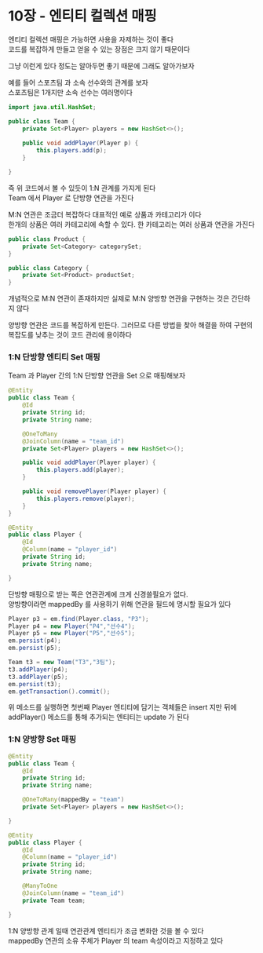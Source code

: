 # 10장 - 엔티티 컬렉션 매핑
엔티티 컬렉션 매핑은 가능하면 사용을 자제하는 것이 좋다 <br>
코드를 복잡하게 만들고 얻을 수 있는 장점은 크지 않기 때문이다 <br>

그냥 이런게 있다 정도는 알아두면 좋기 때문에 그래도 알아가보자 <br>

예를 들어 스포츠팀 과 소속 선수와의 관계를 보자 <br>
스포츠팀은 1개지만 소속 선수는 여러명이다 <br>

```java
import java.util.HashSet;

public class Team {
	private Set<Player> players = new HashSet<>();
	
	public void addPlayer(Player p) {
		this.players.add(p);
    }

}
```

즉 위 코드에서 볼 수 있듯이 1:N 관계를 가지게 된다 <br>
Team 에서 Player 로 단방향 연관을 가진다 <br>

M:N 연관은 조금더 복잡하다 대표적인 예로 상품과 카테고리가 이다 <br>
한개의 상품은 여러 카테고리에 속할 수 있다. 한 카테고리는 여러 상품과 연관을 가진다 <br>

```java
public class Product {
	private Set<Category> categorySet;
}

public class Category {
	private Set<Product> productSet;
}
```

개념적으로 M:N 연관이 존재하지만 실제로 M:N 양방향 연관을 구현하는 것은 간단하지 않다 <br>

양방향 연관은 코드를 복잡하게 만든다. 그러므로 다른 방법을 찾아 해결을 하여 구현의 복잡도를 낮추는 것이 코드 관리에 용이하다 <br>

### 1:N 단방향 엔티티 Set 매핑
Team 과 Player 간의 1:N 단방향 연관을 Set 으로 매핑해보자 <br>

```java
@Entity
public class Team {
	@Id
	private String id;
	private String name;

	@OneToMany
	@JoinColumn(name = "team_id")
	private Set<Player> players = new HashSet<>();

	public void addPlayer(Player player) {
		this.players.add(player);
	}

	public void removePlayer(Player player) {
		this.players.remove(player);
	}
}

@Entity
public class Player {
	@Id
	@Column(name = "player_id")
	private String id;
	private String name;

}
```

단방향 매핑으로 받는 쪽은 연관관계에 크게 신경쓸필요가 없다. <br>
양방향이라면 mappedBy 를 사용하기 위해 연관을 필드에 명시할 필요가 있다 <br>

```java
Player p3 = em.find(Player.class, "P3");
Player p4 = new Player("P4","선수4");
Player p5 = new Player("P5","선수5");
em.persist(p4);
em.persist(p5);

Team t3 = new Team("T3","3팀");
t3.addPlayer(p4);
t3.addPlayer(p5);
em.persist(t3);
em.getTransaction().commit();
```

위 메소드를 실행하면 첫번째 Player 엔티티에 담기는 객체들은 insert 지만 뒤에 addPlayer() 메소드를 통해 추가되는 엔티티는 update 가 된다 <br>

### 1:N 양방향 Set 매핑
```java
@Entity
public class Team {
	@Id
	private String id;
	private String name;

	@OneToMany(mappedBy = "team")
	private Set<Player> players = new HashSet<>();

}

@Entity
public class Player {
	@Id
	@Column(name = "player_id")
	private String id;
	private String name;

	@ManyToOne
	@JoinColumn(name = "team_id")
	private Team team;

}
```

1:N 양방향 관계 일때 연관관계 엔티티가 조금 변화한 것을 볼 수 있다 <br>
mappedBy 연관의 소유 주체가 Player 의 team 속성이라고 지정하고 있다 <br>